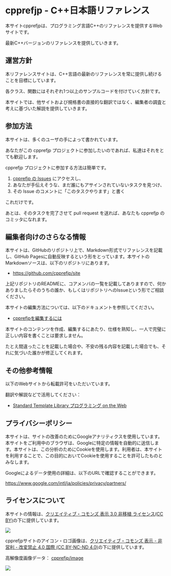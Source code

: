 # cpprefjp - C++日本語リファレンス

本サイトcpprefjpは、プログラミング言語C++のリファレンスを提供するWebサイトです。

最新C++バージョンのリファレンスを提供していきます。


## 運営方針
本リファレンスサイトは、C++言語の最新のリファレンスを常に提供し続けることを目標にしています。

各クラス、関数にはそれぞれ1つ以上のサンプルコードを付けていく方針です。

本サイトでは、他サイトおよび規格書の直接的な翻訳ではなく、編集者の調査と考えに基づいた解説を提供していきます。


## 参加方法
本サイトは、多くのユーザの手によって書かれています。

あなたがこの cpprefjp プロジェクトに参加したいのであれば、私達はそれをとても歓迎します。


cpprefjp プロジェクトに参加する方法は簡単です。

1. [cpprefjp の Issues](https://github.com/cpprefjp/site/issues?state=open) にアクセスし、
2. あなたが手伝えそうな、まだ誰にもアサインされていないタスクを見つけ、
3. その Issue のコメントに「このタスクやります」と書く

これだけです。

あとは、そのタスクを完了させて pull request を送れば、あなたも cpprefjp のコミッタになれます。


## 編集者向けのさらなる情報
本サイトは、GitHubのリポジトリ上で、Markdown形式でリファレンスを記載し、GitHub Pagesに自動反映するという形をとっています。本サイトのMarkdownソースは、以下のリポジトリにあります。

- <https://github.com/cpprefjp/site>

上記リポジトリのREADMEに、コアメンバの一覧を記載してありますので、何かありましたらそのうちの誰か、もしくはリポジトリへのIssueという形でご相談ください。

本サイトの編集方法については、以下のドキュメントを参照してください。

- [cpprefjpを編集するには](/editors_doc/start_editing.md)

本サイトのコンテンツを作成、編集するにあたり、仕様を熟知し、一人で完璧に正しい内容を書くことは要求しません。

たとえ間違ったことを記載した場合や、不安の残る内容を記載した場合でも、それに気づいた誰かが修正してくれます。


## その他参考情報
以下のWebサイトから転載許可をいただいています。

翻訳や解説などで活用してください：

- [Standard Template Library プログラミング on the Web](https://web.archive.org/web/20190112041213/http://episteme.wankuma.com/stlprog/index.html)


## プライバシーポリシー

本サイトは、サイトの改善のためにGoogleアナリティクスを使用しています。本サイトをご利用中のブラウザは、Googleに特定の情報を自動的に送信します。本サイトは、この分析のためにCookieを使用します。利用者は、本サイトを利用することで、この目的においてCookieを使用することを許可したものとみなします。

Googleによるデータ使用の詳細は、以下のURLで確認することができます。

<https://www.google.com/intl/ja/policies/privacy/partners/>


## ライセンスについて
本サイトの情報は、[クリエイティブ・コモンズ 表示 3.0 非移植 ライセンス(CC BY)](https://creativecommons.org/licenses/by/3.0/)の下に提供しています。

![](https://i.creativecommons.org/l/by/3.0/88x31.png)

cpprefjpサイトのアイコン・ロゴ画像は、[クリエイティブ・コモンズ 表示 - 非営利 - 改変禁止 4.0 国際 (CC BY-NC-ND 4.0)](https://creativecommons.org/licenses/by-nc-nd/4.0/deed.ja)の下に提供しています。

高解像度画像データ： [cpprefjp/image](https://github.com/cpprefjp/image/tree/master/cpprefjp/icon)

![](https://licensebuttons.net/l/by-nc-nd/4.0/88x31.png)
